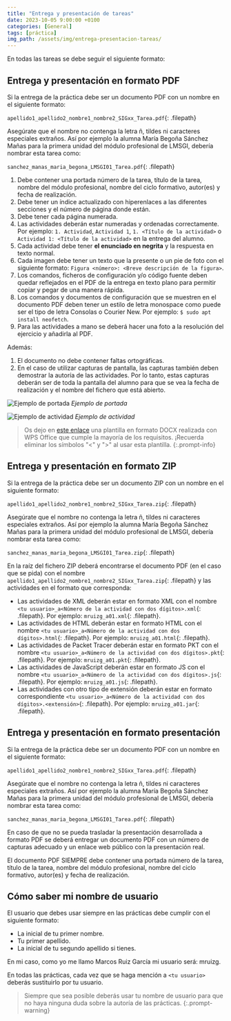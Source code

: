 ```yaml
---
title: "Entrega y presentación de tareas"
date: 2023-10-05 9:00:00 +0100
categories: [General]
tags: [práctica]
img_path: /assets/img/entrega-presentacion-tareas/
---
```


En todas las tareas se debe seguir el siguiente formato:

## Entrega y presentación en formato PDF

Si la entrega de la práctica debe ser un documento PDF con un nombre en el siguiente formato:

`apellido1_apellido2_nombre1_nombre2_SIGxx_Tarea.pdf`{: .filepath}

Asegúrate que el nombre no contenga la letra ñ, tildes ni caracteres especiales extraños. Así por ejemplo la alumna María Begoña Sánchez Mañas para la primera unidad del módulo profesional de LMSGI, debería nombrar esta tarea como:

`sanchez_manas_maria_begona_LMSGI01_Tarea.pdf`{: .filepath}

1. Debe contener una portada número de la tarea, título de la tarea, nombre del módulo profesional, nombre del ciclo formativo, autor(es) y fecha de realización.
1. Debe tener un índice actualizado con hiperenlaces a las diferentes secciones y el número de página donde están.
1. Debe tener cada página numerada.
1. Las actividades deberán estar numeradas y ordenadas correctamente. Por ejemplo: `1. Actividad`, `Actividad 1`, `1. <Título de la actividad>` o `Actividad 1: <Título de la actividad>` en la entrega del alumno.
1. Cada actividad debe tener **el enunciado en negrita** y la respuesta en texto normal.
1. Cada imagen debe tener un texto que la presente o un pie de foto con el siguiente formato: `Figura <número>: <Breve descripción de la figura>`.
1. Los comandos, ficheros de configuración y/o código fuente deben quedar reflejados en el PDF de la entrega en texto plano para permitir copiar y pegar de una manera rápida.
1. Los comandos y documentos de configuración que se muestren en el documento PDF deben tener un estilo de letra monospace como puede ser el tipo de letra Consolas o Courier New. Por ejemplo: `$ sudo apt install neofetch`.
1. Para las actividades a mano se deberá hacer una foto a la resolución del ejercicio y añadirla al PDF.

Además:

1. El documento no debe contener faltas ortográficas.
1. En el caso de utilizar capturas de pantalla, las capturas también deben demostrar la autoría de las actividades. Por lo tanto, estas capturas deberán ser de toda la pantalla del alumno para que se vea la fecha de realización y el nombre del fichero que está abierto.

![Ejemplo de portada](ejemploPortada.png)
_Ejemplo de portada_

![Ejemplo de actividad](ejemploActividad.png)
_Ejemplo de actividad_

> Os dejo en [este enlace](/assets/docx/apellido1_apellido2_nombre_SIGxx_Tarea.docx) una plantilla en formato DOCX realizada con WPS Office que cumple la mayoría de los requisitos. ¡Recuerda eliminar los símbolos "<" y ">" al usar esta plantilla.
{:.prompt-info}

## Entrega y presentación en formato ZIP

Si la entrega de la práctica debe ser un documento ZIP con un nombre en el siguiente formato:

`apellido1_apellido2_nombre1_nombre2_SIGxx_Tarea.zip`{: .filepath}

Asegúrate que el nombre no contenga la letra ñ, tildes ni caracteres especiales extraños. Así por ejemplo la alumna María Begoña Sánchez Mañas para la primera unidad del módulo profesional de LMSGI, debería nombrar esta tarea como:

`sanchez_manas_maria_begona_LMSGI01_Tarea.zip`{: .filepath}

En la raíz del fichero ZIP deberá encontrarse el documento PDF (en el caso que se pida) con el nombre `apellido1_apellido2_nombre1_nombre2_SIGxx_Tarea.zip`{: .filepath} y las actividades en el formato que corresponda:

- Las actividades de XML deberán estar en formato XML con el nombre `<tu usuario>_a<Número de la actividad con dos dígitos>.xml`{: .filepath}. Por ejemplo: `mruizg_a01.xml`{: .filepath}.
- Las actividades de HTML deberán estar en formato HTML con el nombre `<tu usuario>_a<Número de la actividad con dos dígitos>.html`{: .filepath}. Por ejemplo: `mruizg_a01.html`{: .filepath}.
- Las actividades de Packet Tracer deberán estar en formato PKT con el nombre `<tu usuario>_a<Número de la actividad con dos dígitos>.pkt`{: .filepath}. Por ejemplo: `mruizg_a01.pkt`{: .filepath}.
- Las actividades de JavaScript deberán estar en formato JS con el nombre `<tu usuario>_a<Número de la actividad con dos dígitos>.js`{: .filepath}. Por ejemplo: `mruizg_a01.js`{: .filepath}.
- Las actividades con otro tipo de extensión deberán estar en formato correspondiente `<tu usuario>_a<Número de la actividad con dos dígitos>.<extensión>`{: .filepath}. Por ejemplo: `mruizg_a01.jar`{: .filepath}.

## Entrega y presentación en formato presentación

Si la entrega de la práctica debe ser un documento PDF con un nombre en el siguiente formato: 

`apellido1_apellido2_nombre1_nombre2_SIGxx_Tarea.pdf`{: .filepath}

Asegúrate que el nombre no contenga la letra ñ, tildes ni caracteres especiales extraños. Así por ejemplo la alumna María Begoña Sánchez Mañas para la primera unidad del módulo profesional de LMSGI, debería nombrar esta tarea como:

`sanchez_manas_maria_begona_LMSGI01_Tarea.pdf`{: .filepath}

En caso de que no se pueda trasladar la presentación desarrollada a formato PDF se deberá entregar un documento PDF con un número de capturas adecuado y un enlace web público con la presentación real.

El documento PDF SIEMPRE debe contener una portada número de la tarea, título de la tarea, nombre del módulo profesional, nombre del ciclo formativo, autor(es) y fecha de realización.

## Cómo saber mi nombre de usuario

El usuario que debes usar siempre en las prácticas debe cumplir con el siguiente formato:

- La inicial de tu primer nombre.
- Tu primer apellido.
- La inicial de tu segundo apellido si tienes.

En mi caso, como yo me llamo Marcos Ruiz García mi usuario será: mruizg.

En todas las prácticas, cada vez que se haga mención a `<tu usuario>` deberás sustituirlo por tu usuario.

> Siempre que sea posible deberás usar tu nombre de usuario para que no haya ninguna duda sobre la autoría de las prácticas.
{:.prompt-warning}
